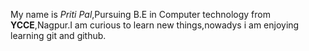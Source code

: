 My name is _Priti Pal_,Pursuing B.E in Computer technology from **YCCE**,Nagpur.I am curious to learn new things,nowadys i am enjoying learning git and github.
